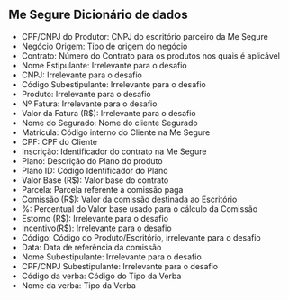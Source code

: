 ## Me Segure Dicionário de dados

- CPF/CNPJ do Produtor: CNPJ do escritório parceiro da Me Segure
- Negócio Origem: Tipo de origem do negócio
- Contrato: Número do Contrato para os produtos nos quais é aplicável
- Nome Estipulante: Irrelevante para o desafio
- CNPJ: Irrelevante para o desafio
- Código Subestipulante: Irrelevante para o desafio
- Produto: Irrelevante para o desafio
- Nº Fatura: Irrelevante para o desafio
- Valor da Fatura (R$): Irrelevante para o desafio
- Nome do Segurado: Nome do cliente Segurado
- Matrícula: Código interno do Cliente na Me Segure
- CPF: CPF do Cliente
- Inscrição: Identificador do contrato na Me Segure
- Plano: Descrição do Plano do produto
- Plano ID: Código Identificador do Plano
- Valor Base (R$): Valor base do contrato
- Parcela: Parcela referente à comissão paga
- Comissão (R$): Valor da comissão destinada ao Escritório
- %: Percentual do Valor base usado para o cálculo da Comissão
- Estorno (R$): Irrelevante para o desafio
- Incentivo(R$): Irrelevante para o desafio
- Código: Código do Produto/Escritório, irrelevante para o desafio
- Data: Data de referência da comissão
- Nome Subestipulante: Irrelevante para o desafio
- CPF/CNPJ Subestipulante: Irrelevante para o desafio
- Código da verba: Código do Tipo da Verba
- Nome da verba: Tipo da Verba